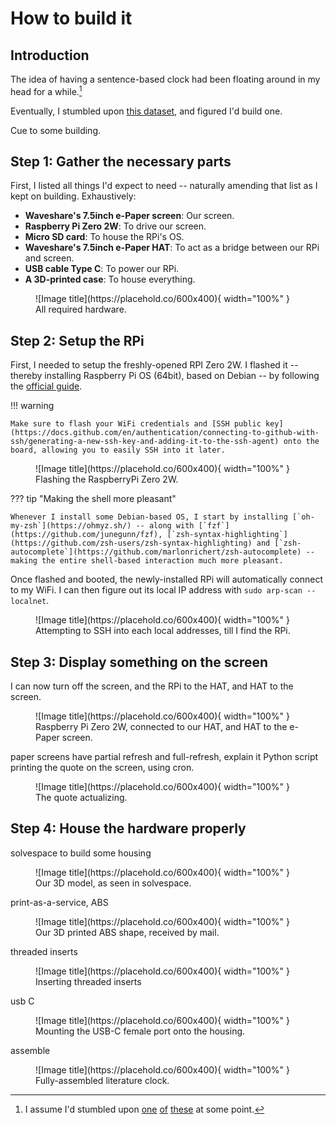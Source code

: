 # How to build it

## Introduction

The idea of having a sentence-based clock had been floating around in my head for a while.[^1]

[^1]: I assume I'd stumbled upon [one](https://literature-clock.jenevoldsen.com/) [of](https://www.authorclock.com/) [these](https://www.reddit.com/r/somethingimade/comments/xcbwpx/i_made_a_literary_quote_clock_out_of_an_old/) at some point.

Eventually, I stumbled upon [this dataset](https://github.com/JohannesNE/literature-clock/blob/master/litclock_annotated.csv), and figured I'd build one.

Cue to some building.

## Step 1: Gather the necessary parts

First, I listed all things I'd expect to need -- naturally amending that list as I kept on building. Exhaustively:
- **Waveshare's 7.5inch e-Paper screen**: Our screen.
- **Raspberry Pi Zero 2W**: To drive our screen.
- **Micro SD card**: To house the RPi's OS.
- **Waveshare's 7.5inch e-Paper HAT**: To act as a bridge between our RPi and screen.
- **USB cable Type C**: To power our RPi.
- **A 3D-printed case**: To house everything.

<figure markdown="span">
  ![Image title](https://placehold.co/600x400){ width="100%" }
  <figcaption>All required hardware.</figcaption>
</figure>

## Step 2: Setup the RPi

First, I needed to setup the freshly-opened RPI Zero 2W.
I flashed it -- thereby installing Raspberry Pi OS (64bit), based on Debian -- by following the [official guide](https://www.raspberrypi.com/software/).

!!! warning
    
    Make sure to flash your WiFi credentials and [SSH public key](https://docs.github.com/en/authentication/connecting-to-github-with-ssh/generating-a-new-ssh-key-and-adding-it-to-the-ssh-agent) onto the board, allowing you to easily SSH into it later.

<figure markdown="span">
  ![Image title](https://placehold.co/600x400){ width="100%" }
  <figcaption>Flashing the RaspberryPi Zero 2W.</figcaption>
</figure>

??? tip "Making the shell more pleasant"
    
    Whenever I install some Debian-based OS, I start by installing [`oh-my-zsh`](https://ohmyz.sh/) -- along with [`fzf`](https://github.com/junegunn/fzf), [`zsh-syntax-highlighting`](https://github.com/zsh-users/zsh-syntax-highlighting) and [`zsh-autocomplete`](https://github.com/marlonrichert/zsh-autocomplete) -- making the entire shell-based interaction much more pleasant.

Once flashed and booted, the newly-installed RPi will automatically connect to my WiFi.
I can then figure out its local IP address with `sudo arp-scan --localnet`.

<figure markdown="span">
  ![Image title](https://placehold.co/600x400){ width="100%" }
  <figcaption>Attempting to SSH into each local addresses, till I find the RPi.</figcaption>
</figure>

## Step 3: Display something on the screen

I can now turn off the screen, and the RPi to the HAT, and HAT to the screen.

<figure markdown="span">
  ![Image title](https://placehold.co/600x400){ width="100%" }
  <figcaption>Raspberry Pi Zero 2W, connected to our HAT, and HAT to the e-Paper screen.</figcaption>
</figure>

paper screens have partial refresh and full-refresh, explain it
Python script printing the quote on the screen, using cron.

<figure markdown="span">
  ![Image title](https://placehold.co/600x400){ width="100%" }
  <figcaption>The quote actualizing.</figcaption>
</figure>

## Step 4: House the hardware properly

solvespace to build some housing

<figure markdown="span">
  ![Image title](https://placehold.co/600x400){ width="100%" }
  <figcaption>Our 3D model, as seen in solvespace.</figcaption>
</figure>

print-as-a-service, ABS

<figure markdown="span">
  ![Image title](https://placehold.co/600x400){ width="100%" }
  <figcaption>Our 3D printed ABS shape, received by mail.</figcaption>
</figure>

threaded inserts

<figure markdown="span">
  ![Image title](https://placehold.co/600x400){ width="100%" }
  <figcaption>Inserting threaded inserts</figcaption>
</figure>

usb C 

<figure markdown="span">
  ![Image title](https://placehold.co/600x400){ width="100%" }
  <figcaption>Mounting the USB-C female port onto the housing.</figcaption>
</figure>

assemble 

<figure markdown="span">
  ![Image title](https://placehold.co/600x400){ width="100%" }
  <figcaption>Fully-assembled literature clock.</figcaption>
</figure>
